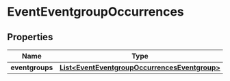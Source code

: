 
# EventEventgroupOccurrences

## Properties
Name | Type | Description | Notes
------------ | ------------- | ------------- | -------------
**eventgroups** | [**List&lt;EventEventgroupOccurrencesEventgroup&gt;**](EventEventgroupOccurrencesEventgroup.md) |  |  [optional]



